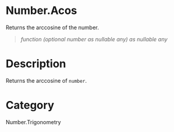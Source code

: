 ﻿# Number.Acos
Returns the arccosine of the number.
> _function (optional number as nullable any) as nullable any_
# Description 
Returns the arccosine of <code>number</code>.
# Category 
Number.Trigonometry
